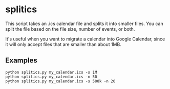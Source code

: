# splitics

This script takes an .ics calendar file and splits it into smaller files.
You can split the file based on the file size, number of events, or both.

It's useful when you want to migrate a calendar into Google Calendar,
since it will only accept files that are smaller than about 1MB.

## Examples

    python splitics.py my_calendar.ics -s 1M
    python splitics.py my_calendar.ics -n 50
    python splitics.py my_calendar.ics -s 500k -n 20

